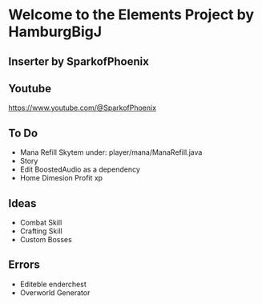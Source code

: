 

# Welcome to the Elements Project by HamburgBigJ 
**Inserter by SparkofPhoenix**
-


**Youtube**
-
https://www.youtube.com/@SparkofPhoenix



**To Do**
-
- Mana Refill Skytem under: player/mana/ManaRefill.java
- Story
- Edit BoostedAudio as a dependency
- Home Dimesion Profit xp

**Ideas**
-
- Combat Skill
- Crafting Skill
- Custom Bosses

**Errors**
-
- Editeble enderchest
- Overworld Generator